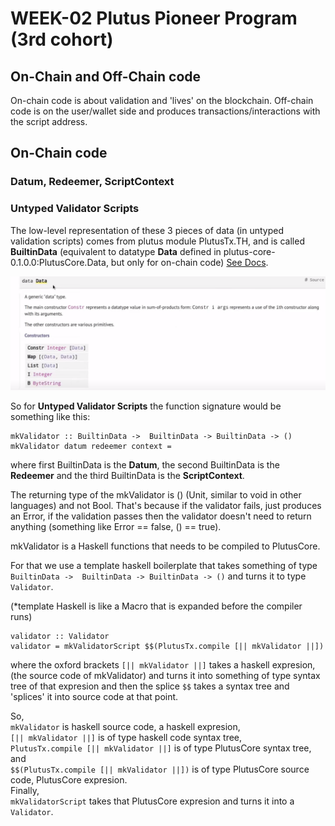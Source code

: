 # WEEK-02 Plutus Pioneer Program (3rd cohort)

## On-Chain and Off-Chain code

On-chain code is about validation and 'lives' on the blockchain. Off-chain code is on the user/wallet side and produces transactions/interactions with the script address.

## On-Chain code

### Datum, Redeemer, ScriptContext

### Untyped Validator Scripts

The low-level representation of these 3 pieces of data (in untyped validation scripts) comes from plutus module PlutusTx.TH, and is called <b>BuiltinData</b> (equivalent to datatype <b>Data</b> defined in plutus-core-0.1.0.0:PlutusCore.Data, but only for on-chain code) [See Docs](https://playground.plutus.iohkdev.io/doc/haddock/plutus-tx/html/PlutusTx.html#t:BuiltinData).

![datatype Data](notes/img/datatype-data.png)

So for <b>Untyped Validator Scripts</b> the function signature would be something like this:

```
mkValidator :: BuiltinData ->  BuiltinData -> BuiltinData -> ()
mkValidator datum redeemer context = 
```
where first BuiltinData is the <b>Datum</b>, the second BuiltinData is the <b>Redeemer</b> and the third BuiltinData is the <b>ScriptContext</b>.

The returning type of the mkValidator is () (Unit, similar to void in other languages) and not Bool. That's because if the validator fails, just produces an Error, if the validation passes then the validator doesn't need to return anything (something like Error == false, () == true).

mkValidator is a Haskell functions that needs to be compiled to PlutusCore.

For that we use a template haskell boilerplate that takes something of type ``BuiltinData ->  BuiltinData -> BuiltinData -> ()`` and turns it to 
type ``Validator``.

(*template Haskell is like a Macro that is expanded before the compiler runs)

```
validator :: Validator
validator = mkValidatorScript $$(PlutusTx.compile [|| mkValidator ||])
```

where the oxford brackets ``[|| mkValidator ||]`` takes a haskell expresion, (the source code of mkValidator) and turns it into something of type syntax tree of that expresion and then the splice ``$$`` takes a syntax tree and 'splices' it into source code at that point.

So, \
``mkValidator`` is haskell source code, a haskell expresion, \
``[|| mkValidator ||]`` is of type haskell code syntax tree, \
``PlutusTx.compile [|| mkValidator ||]`` is of type PlutusCore syntax tree, \
and \
``$$(PlutusTx.compile [|| mkValidator ||])`` is of type PlutusCore source code, PlutusCore expresion. \
Finally, \
``mkValidatorScript`` takes that PlutusCore expresion and turns it into a ``Validator``.